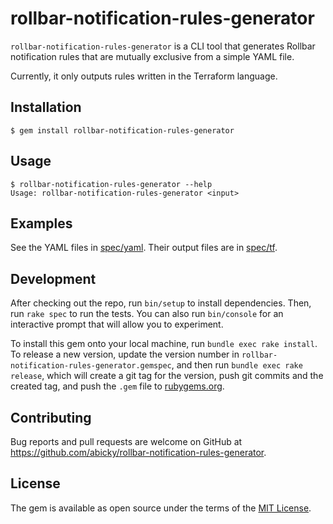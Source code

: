 # rollbar-notification-rules-generator

`rollbar-notification-rules-generator` is a CLI tool that generates Rollbar notification rules that are mutually exclusive from a simple YAML file.

Currently, it only outputs rules written in the Terraform language.

## Installation

    $ gem install rollbar-notification-rules-generator

## Usage

```
$ rollbar-notification-rules-generator --help
Usage: rollbar-notification-rules-generator <input>
```

## Examples

See the YAML files in [spec/yaml](spec/yaml). Their output files are in [spec/tf](spec/tf).

## Development

After checking out the repo, run `bin/setup` to install dependencies. Then, run `rake spec` to run the tests. You can also run `bin/console` for an interactive prompt that will allow you to experiment.

To install this gem onto your local machine, run `bundle exec rake install`. To release a new version, update the version number in `rollbar-notification-rules-generator.gemspec`, and then run `bundle exec rake release`, which will create a git tag for the version, push git commits and the created tag, and push the `.gem` file to [rubygems.org](https://rubygems.org).

## Contributing

Bug reports and pull requests are welcome on GitHub at https://github.com/abicky/rollbar-notification-rules-generator.

## License

The gem is available as open source under the terms of the [MIT License](https://opensource.org/licenses/MIT).
